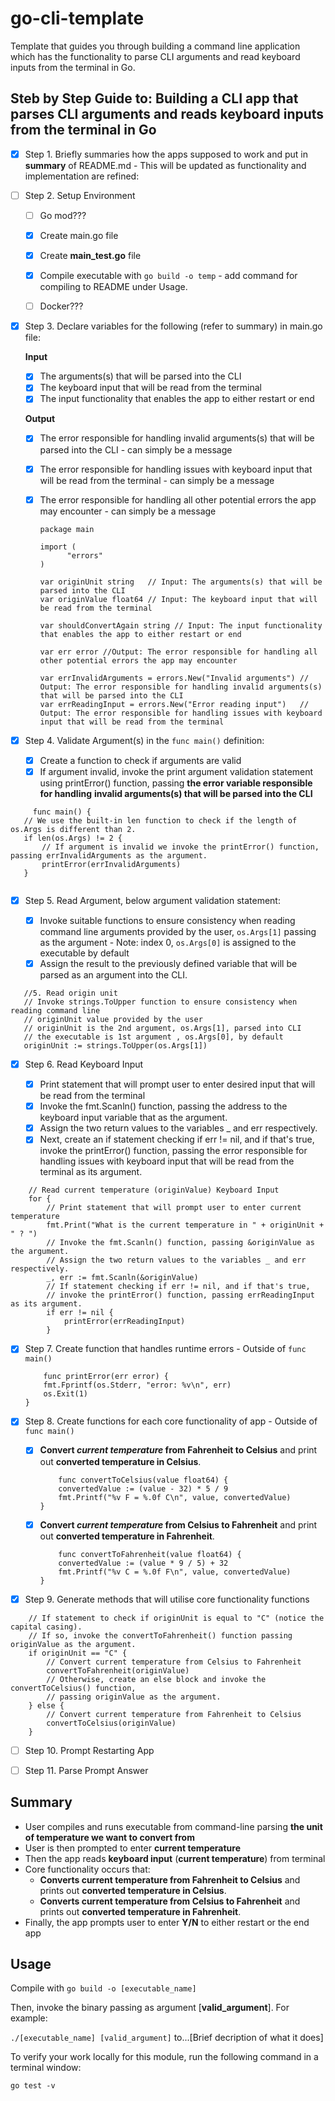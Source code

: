 # go-cli-template
Template that guides you through building a command line application which has the functionality to parse  CLI arguments 
and read keyboard inputs from the terminal in Go.

## Steb by Step Guide to: Building a CLI app that parses CLI arguments and reads keyboard inputs from the terminal in Go

- [x] Step 1. Briefly summaries how the apps supposed to work and put in **summary** of README.md - This will be updated as 
      functionality and implementation are refined:

- [ ] Step 2. Setup Environment
   
  - [ ] Go mod???
  - [x] Create main.go file
  - [x] Create **main_test.go** file
  - [x] Compile executable with `go build -o temp` - add command for 
  compiling to README under Usage.
  - [ ] Docker???

      
- [x] Step 3. Declare variables for the following (refer to summary) in main.go file:
      
  **Input**
  - [x] The arguments(s) that will be parsed into the CLI
  - [x] The keyboard input that will be read from the terminal
  - [x] The input functionality that enables the app to either restart or end 
  
  **Output**
  - [x] The error responsible for handling invalid arguments(s) that will 
  be parsed into the CLI - can simply be a message
  - [x] The error responsible for handling issues with keyboard input that 
  will be read from the terminal - can simply be a message
  - [x] The error responsible for handling all other potential errors the 
  app may encounter - can simply be a message
      
      
      ```
      package main

      import (
            "errors"
      )

      var originUnit string   // Input: The arguments(s) that will be parsed into the CLI
      var originValue float64 // Input: The keyboard input that will be read from the terminal

      var shouldConvertAgain string // Input: The input functionality that enables the app to either restart or end 

      var err error //Output: The error responsible for handling all other potential errors the app may encounter

      var errInvalidArguments = errors.New("Invalid arguments") // Output: The error responsible for handling invalid arguments(s) that will be parsed into the CLI
      var errReadingInput = errors.New("Error reading input")   // Output: The error responsible for handling issues with keyboard input that will be read from the terminal

      ```
      
- [x] Step 4. Validate Argument(s) in the ```func main()``` definition:

  - [x] Create a function to check if arguments are valid
  - [x] If argument invalid, invoke the print argument validation statement using 
  printError() function, passing **the error variable responsible for handling**
  **invalid arguments(s) that will be parsed into the CLI**
      
 ```
      func main() {
	// We use the built-in len function to check if the length of os.Args is different than 2.
	if len(os.Args) != 2 {
		// If argument is invalid we invoke the printError() function, passing errInvalidArguments as the argument.
		printError(errInvalidArguments)
	}
      
```

- [x] Step 5. Read Argument, below argument validation statement:

  - [x] Invoke suitable functions to ensure consistency when reading command line 
  arguments provided by the user, ```os.Args[1]``` passing as the argument - Note:
  index 0, ```os.Args[0]``` is assigned to the executable by default 
  - [x] Assign the result to the previously defined variable that will 
  be parsed as an argument into the CLI.
  
 ```
	//5. Read origin unit
	// Invoke strings.ToUpper function to ensure consistency when reading command line
	// originUnit value provided by the user
	// originUnit is the 2nd argument, os.Args[1], parsed into CLI 
	// the executable is 1st argument , os.Args[0], by default
	originUnit := strings.ToUpper(os.Args[1])
```

- [x] Step 6.  Read Keyboard Input

  - [x] Print statement that will prompt user to enter desired input that
  will be read from the terminal
  - [x] Invoke the fmt.Scanln() function, passing the address to the keyboard 
  input variable that as the argument.
  - [x] Assign the two return values to the variables _ and err respectively.
  - [x] Next, create an if statement checking if err != nil, and if that's true, 
  invoke the printError() function, passing the error responsible for handling 
  issues with keyboard input that will be read from the terminal as its argument.
  
```
	// Read current temperature (originValue) Keyboard Input
	for {
		// Print statement that will prompt user to enter current temperature
		fmt.Print("What is the current temperature in " + originUnit + " ? ")
		// Invoke the fmt.Scanln() function, passing &originValue as the argument.
		// Assign the two return values to the variables _ and err respectively.
		_, err := fmt.Scanln(&originValue)
 		// If statement checking if err != nil, and if that's true,
 		// invoke the printError() function, passing errReadingInput as its argument.
		if err != nil {
			printError(errReadingInput)
		}
```
   
- [x] Step 7. Create function that handles runtime errors - Outside of ```func main()```


	```
		func printError(err error) {
		fmt.Fprintf(os.Stderr, "error: %v\n", err)
		os.Exit(1)
	}
	```

     

- [x] Step 8.  Create functions for each core functionality of app  - Outside of ```func main()```
	
  - [x] **Convert ***current temperature*** from Fahrenheit to Celsius** and print
	out **converted temperature in Celsius**.
	
	```
		func convertToCelsius(value float64) {
		convertedValue := (value - 32) * 5 / 9
		fmt.Printf("%v F = %.0f C\n", value, convertedValue)
	}
	```
	
  - [x] **Convert ***current temperature*** from Celsius to Fahrenheit** and print
	out **converted temperature in Fahrenheit**.
	```
		func convertToFahrenheit(value float64) {
		convertedValue := (value * 9 / 5) + 32
		fmt.Printf("%v C = %.0f F\n", value, convertedValue)
	}
	```
	
- [x] Step 9. Generate methods that will utilise core functionality functions
        
```
    // If statement to check if originUnit is equal to "C" (notice the capital casing).
    // If so, invoke the convertToFahrenheit() function passing originValue as the argument.
    if originUnit == "C" {
        // Convert current temperature from Celsius to Fahrenheit
        convertToFahrenheit(originValue)
        // Otherwise, create an else block and invoke the convertToCelsius() function,
        // passing originValue as the argument.
    } else {
        // Convert current temperature from Fahrenheit to Celsius
        convertToCelsius(originValue)
    }
```



- [ ] Step 10. Prompt Restarting App


- [ ] Step 11. Parse Prompt Answer


      
      
## Summary

  - User compiles and runs executable from command-line parsing **the unit of temperature we want to convert from** 
  - User is then prompted to enter **current temperature**
  - Then the app reads **keyboard input** (**current temperature**) from terminal
  - Core functionality occurs that:
    - **Converts current temperature from Fahrenheit to Celsius** and prints out **converted temperature in Celsius**. 
    - **Converts current temperature from Celsius to Fahrenheit** and prints out **converted temperature in Fahrenheit**.
  - Finally, the app prompts user to enter **Y/N** to either restart or the end app

## Usage

Compile with `go build -o [executable_name]`

Then, invoke the binary passing as argument [**valid_argument**].
For example:

`./[executable_name] [valid_argument]` to...[Brief decription of what it does]

To verify your work locally for this module, run the following command in a terminal window: 

`go test -v`
